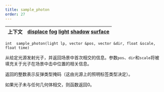 ```yaml
---
title: sample_photon
order: 27
---
```

| 上下文 | [displace](../contexts/displace.html)  [fog](../contexts/fog.html)  [light](../contexts/light.html)  [shadow](../contexts/shadow.html)  [surface](../contexts/surface.html) |
| --- | --- |

`int  sample_photon(light lp, vector &pos, vector &dir, float &scale, float time)`

从给定光源发射光子，并返回场景中首次相交的信息。参数`pos`、`dir`和`scale`将被填充关于光子在场景中击中位置的相关信息。

返回的整数表示反弹类型掩码（这由光源上的照明标签类型决定）。

如果光子未与任何几何体相交，则函数返回0。
